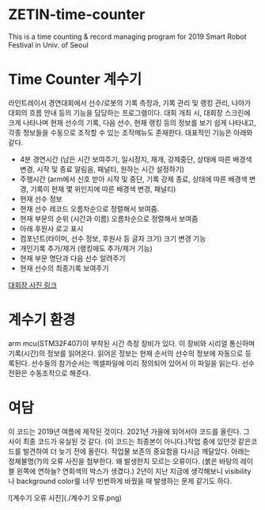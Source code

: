 # ZETIN-time-counter
 This is a time counting & record managing program for 2019 Smart Robot Festival in Univ. of Seoul



# Time Counter 계수기

라인트레이서 경연대회에서 선수/로봇의 기록 측정과, 기록 관리 및 랭킹 관리, 나아가 대회의 흐름 안내 등의 기능을 담당하는 프로그램이다. 대회 개최 시, 대회장 스크린에 크게 나타나며 현재 선수의 기록, 다음 선수, 현재 랭킹 등의 정보를 보기 쉽게 나타내고, 각종 정보들을 수동으로 조작할 수 있는 조작메뉴도 존재한다. 대표적인 기능은 아래와 같다.

* 4분 경연시간 (남은 시간 보여주기, 일시정지, 재개, 강제중단, 상태에 따른 배경색 변경, 시작 및 종료 알림음, 패널티, 원하는 시간 설정하기)
* 주행시간 (arm에서 신호 받아 시작 및 중단, 기록 강제 종료, 상태에 따른 배경색 변경, 기록이 현재 몇 위인지에 따른 배경색 변경, 패널티)
* 현재 선수 정보
* 현재 선수 레코드 오름차순으로 정렬해서 보여줌.
* 현재 부문의 순위 (시간과 이름) 오름차순으로 정렬해서 보여줌
* 아래 후원사 로고 표시
* 컴포넌트(타이머, 선수 정보, 후원사 등 글자 크기) 크기 변경 기능
* 개인기록 추가/제거 (랭킹에도 추가/제거 기능)
* 현재 부문 명단과 다음 선수 알려주기 
* 현재 선수의 최종기록 보여주기

[대회장 사진 링크](https://zetin.uos.ac.kr/index.php?mid=photo&document_srl=493724)



# 계수기 환경

arm mcu(STM32F407)이 부착된 시간 측정 장비가 있다. 이 장비와 시리얼 통신하며 기록(시간)의 정보를 읽어온다. 읽어온 정보는 현재 순서의 선수의 정보에 자동으로 등록된다. 선수들의 참가순서는 엑셀파일에 미리 정의되어 있어서 이 파일을 읽는다. 선수 전환은 수동조작으로 해준다.



# 여담

이 코드는 2019년 여름에 제작된 것이다. 2021년 가을에 되어서야 코드를 올린다. 그 사이 최종 코드가 유실된 것 같다. (이 코드는 최종본이 아니다.)작업 중에 있던것 같은코드를 발견하여 더 늦기 전에 올린다. 작업물 보존의 중요함을 다시금 깨달았다. 아래는 정체불명(?)의 오류 사진을 첨부한다. 왜 발생한지 모르는 오류이다. (붉은 바탕의 레이블 왼쪽에 연하늘? 연회색의 박스가 생겼다.) 2년이 지난 지금에 생각해보니 visibility나 background color를 너무 빈번하게 바꿨을 때 발생하는 문제 같기도 하다.

![계수기 오류 사진](./계수기 오류.png)